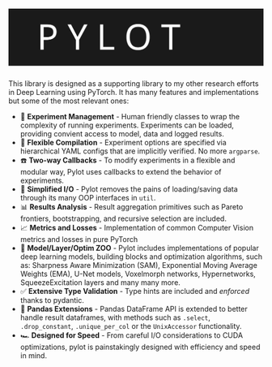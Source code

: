 ![PYLOT](https://raw.githubusercontent.com/JJGO/pylot/assets/pylot-logo.svg)
=====

This library is designed as a supporting library to my other research efforts in Deep Learning using PyTorch. It has many features and implementations but some of the most relevant ones:

- 🧪 **Experiment Management** - Human friendly classes to wrap the complexity of running experiments. Experiments can be loaded, providing convient access to model, data and logged results.
- 🚀 **Flexible Compilation** - Experiment options are specified via hierarchical YAML configs that are implicitly verified. No more `argparse`.
- ☎️ **Two-way Callbacks** - To modify experiments in a flexible and modular way, Pylot uses callbacks to extend the behavior of experiments.
- 💾 **Simplified I/O** - Pylot removes the pains of loading/saving data through its many OOP interfaces in `util`.
- 📊 **Results Analysis** - Result aggregation primitives such as Pareto frontiers, bootstrapping, and recursive selection are included.
- 📈 **Metrics and Losses** - Implementation of common Computer Vision metrics and losses in pure PyTorch
- 🐘 **Model/Layer/Optim ZOO** - Pylot includes implementations of popular deep learning models, building blocks and optimization algorithms, such as: Sharpness Aware Minimization (SAM), Exponential Moving Average Weights (EMA), U-Net models, Voxelmorph networks, Hypernetworks, SqueezeExcitation layers and many many more.
- ✅ **Extensive Type Validation** - Type hints are included and _enforced_ thanks to pydantic.
- 🐼 **Pandas Extensions** - Pandas DataFrame API is extended to better handle result dataframes, with methods such as `.select`, `.drop_constant`, `.unique_per_col`  or the `UnixAccessor` functionality.
- 🏎️ **Designed for Speed** - From careful I/O considerations to CUDA optimizations, pylot is painstakingly designed with efficiency and speed in mind.
